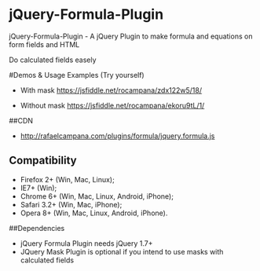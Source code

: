 # jQuery-Formula-Plugin
jQuery-Formula-Plugin - A jQuery Plugin to make formula and equations on form fields and HTML 

Do calculated fields easely


#Demos & Usage Examples (Try yourself)

* With mask
https://jsfiddle.net/rocampana/zdx122w5/18/


* Without mask
https://jsfiddle.net/rocampana/ekoru9tL/1/

##CDN

* http://rafaelcampana.com/plugins/formula/jquery.formula.js

## Compatibility


 * Firefox 2+ (Win, Mac, Linux);
 * IE7+ (Win);
 * Chrome 6+ (Win, Mac, Linux, Android, iPhone);
 * Safari 3.2+ (Win, Mac, iPhone);
 * Opera 8+ (Win, Mac, Linux, Android, iPhone).

##Dependencies
* jQuery Formula Plugin needs jQuery 1.7+ 
* JQuery Mask Plugin is optional if you intend to use masks with calculated fields
